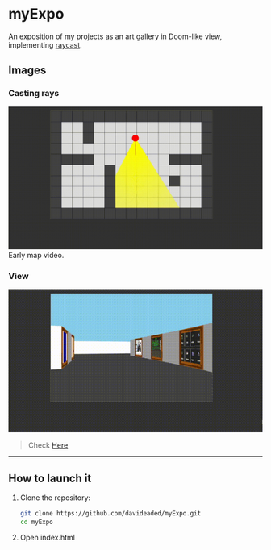 # myExpo

An exposition of my projects as an art gallery in Doom-like view, implementing [raycast](https://en.wikipedia.org/wiki/Ray_casting#Ray_casting_in_early_computer_games).

## Images

### Casting rays
![Preview](./public/preview1.gif)
Early map video.

### View
![Preview2](./public/preview2.gif)

> Check [Here](https://davideaded.github.io/myexpo/)

---

## How to launch it

1. Clone the repository:
   ```bash
   git clone https://github.com/davideaded/myExpo.git
   cd myExpo
   ```
2. Open index.html

